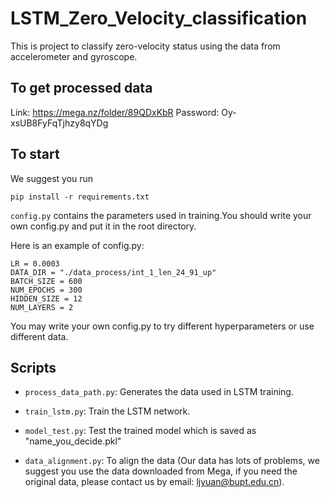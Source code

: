 # LSTM_Zero_Velocity_classification

This is project to classify zero-velocity status using the data from accelerometer and gyroscope. 


## To get processed data

Link: https://mega.nz/folder/89QDxKbR  Password: Oy-xsUB8FyFqTjhzy8qYDg

## To start

We suggest you run 

`pip install -r requirements.txt`

`config.py` contains the parameters used in training.You should write your own config.py and put it in the root directory.

Here is an example of config.py:
```
LR = 0.0003
DATA_DIR = "./data_process/int_1_len_24_91_up"
BATCH_SIZE = 600
NUM_EPOCHS = 300
HIDDEN_SIZE = 12
NUM_LAYERS = 2
```

You may write your own config.py to try different hyperparameters or use different data.
## Scripts

* `process_data_path.py`: Generates the data used in LSTM training.

* `train_lstm.py`: Train the LSTM network.

* `model_test.py`: Test the trained model which is saved as "name_you_decide.pkl"

* `data_alignment.py`: To align the data (Our data has lots of problems, we suggest you use the data downloaded from Mega, if you need the original data, please contact us by email: ljyuan@bupt.edu.cn).